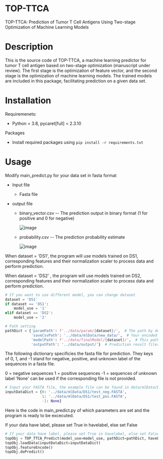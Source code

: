 # TOP-TTCA
TOP-TTCA: Prediction of Tumor T Cell Antigens Using Two-stage Optimization of Machine Learning Models 

# Description
This is the source code of TOP-TTCA, a machine learning predictor for tumor T cell antigen based on two-stage optimization (manuscript under review). The first stage is the optimization of feature vector, and the second stage is the optimization of machine learning models. The trained models are included in this package, facilitating prediction on a given data set.

# Installation
Requiremenets:
* Python = 3.8, pycaret[full] = 2.3.10

Packages
* Install required packages using `pip install -r requirements.txt`

# Usage
Modify main_predict.py for your data set in fasta format
* Input file
  * Fasta file
  
* output file
  * binary_vector.csv -- The prediction output in binary format (1 for positive and 0 for negative)
    
    ![image](https://github.com/YnnJ456/TOP-TTCA/assets/95170485/3f50bd44-ff22-440e-b94d-b7a06ff75768)


  * probability.csv -- The prediction probability estimate
    
    ![image](https://github.com/YnnJ456/TOP-TTCA/assets/95170485/51b32ee7-80f6-4601-b47e-91486876fd4a)



When dataset = 'DS1', the program will use models trained on DS1, corresponding features and their normalization scaler to process data and perform prediction.

When dataset = 'DS2' , the program will use models trained on DS2, corresponding features and their normalization scaler to process data and perform prediction.
```py
# If you want to use different model, you can change dataset
dataset = 'DS1'
if dataset == 'DS1':
    model_use = '1'
elif dataset == 'DS2':
    model_use = '2'
```

```py
# Path setting
pathDict = {'paramPath': f'../data/param/{dataset}/',  # The path by default consists of featureTypeDict.pkl and robust.pkl
            'saveCsvPath': '../data/mlData/new_data/',  # Your encoded data will be automatically saved in this path
            'modelPath': f'../data/finalModel/{dataset}/',  # This path by default consists of ML models of catboost, et, and gbc
            'outputPath': '../data/output/'}  # Prediction result files will be saved in the path
```

The following dictionary specificies the fasta file for prediction. They keys of 0, 1, and -1 stand for negative, positive, and unknown label of the sequences in a fasta file.

0 = negative sequences
1 = positive sequences
-1 = sequences of unknown label
'None' can be used if the corresponding file is not provided.

```py
# Input your FASTA file, the example file can be found in data/mlData/DS1/test_neg.FASTA
inputDataDict = {0: '../data/mlData/DS1/test_neg.FASTA',
                 1: '../data/mlData/DS1/test_pos.FASTA',
                 -1: None}
```



Here is the code in main_predict.py of which parameters are set and the program is ready to be excecuted.

If your data have label, please set True in havelabel, else set False

```py
# If your data have label, please set True in havelabel, else set False
topObj = TOP_TTCA_Predict(model_use=model_use, pathDict=pathDict, haveLabel=True)
topObj.loadData(inputDataDict=inputDataDict)
topObj.featureEncode()
topObj.doPredict()
```
